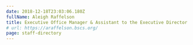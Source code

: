 ```yaml
---
date: 2018-12-18T23:03:06.180Z
fullName: Aleigh Raffelson
title: Executive Office Manager & Assistant to the Executive Director
# url: https://araffelson.bscs.org/
page: staff-directory
---
```

